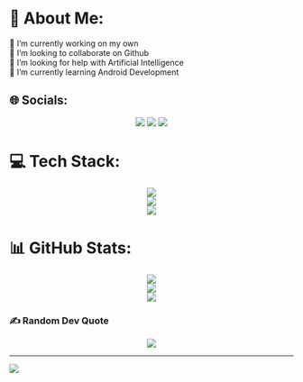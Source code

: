 # 💫 About Me:
🔭 I’m currently working on my own<br>👯 I’m looking to collaborate on Github<br>🤝 I’m looking for help with Artificial Intelligence<br>🌱 I’m currently learning Android Development


## 🌐 Socials:
<p align="center">
  <a href="https://www.linkedin.com/in/shahid-khan-2400b9292/?originalSubdomain=in"><img src="https://skillicons.dev/icons?i=linkedin"/></a>
  <a href="https://www.instagram.com/thishahid"><img src="https://skillicons.dev/icons?i=instagram"/></a>
  <a href="https://www.linkedin.com/in/shahid-khan-2400b9292/?originalSubdomain=in"><img src="https://skillicons.dev/icons?i=discord"/></a>
</p>

# 💻 Tech Stack:
<p align="center">
  <img src="https://skillicons.dev/icons?i=vscode,eclipse,idea,anaconda,androidstudio" /><br>
  <img src="https://skillicons.dev/icons?i=c,cpp,python,java,kotlin,html,css,js" /><br>
  <img src="https://skillicons.dev/icons?i=mysql" />
</p>

# 📊 GitHub Stats:
<p align="center">
<img src="https://github-readme-stats.vercel.app/api?username=thishahid&theme=dark&hide_border=false&include_all_commits=false&count_private=false" /><br/>
<img src="https://github-readme-streak-stats.herokuapp.com/?user=thishahid&theme=dark&hide_border=false"/><br/>
<img src="https://github-readme-stats.vercel.app/api/top-langs/?username=thishahid&theme=dark&hide_border=false&include_all_commits=false&count_private=false&layout=compact"/>
</p>

### ✍️ Random Dev Quote
<p align="center">
<img src="https://quotes-github-readme.vercel.app/api?type=horizontal&theme=radical"/>
</p>

---
<img src="https://visitcount.itsvg.in/api?id=thishahid&icon=0&color=0"/>


